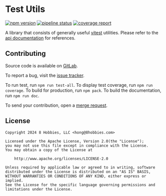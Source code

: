 # Test Utils

[![npm version](https://badge.fury.io/js/@8hobbies%2Ftest-utils.svg)](https://badge.fury.io/js/@8hobbies%2Ftest-utils)
[![pipeline status](https://gitlab.com/8hobbies/test-utils/badges/master/pipeline.svg)](https://gitlab.com/8hobbies/test-utils/-/commits/master)
[![coverage report](https://gitlab.com/8hobbies/test-utils/badges/master/coverage.svg)](https://gitlab.com/8hobbies/test-utils/-/commits/master)

A library that consists of generally useful [vitest][] utilities. Please refer
to the [api documentation][] for references.

## Contributing

Source code is available on [GitLab][source code].

To report a bug, visit the [issue tracker][].

To run test, run `npm run test-all`. To display test coverage, run `npm run
coverage`. To build for production, run `npm pack`. To build the documentation,
run `npm run doc`.

To send your contribution, open a [merge request][].

## License

```text
Copyright 2024 8 Hobbies, LLC <hong@8hobbies.com>

Licensed under the Apache License, Version 2.0(the "License");
you may not use this file except in compliance with the License.
You may obtain a copy of the License at

    http://www.apache.org/licenses/LICENSE-2.0

Unless required by applicable law or agreed to in writing, software
distributed under the License is distributed on an "AS IS" BASIS,
WITHOUT WARRANTIES OR CONDITIONS OF ANY KIND, either express or implied.
See the License for the specific language governing permissions and
limitations under the License.
```

[api documentation]: https://test-utils.8hobbies.com/modules.html
[issue tracker]: https://gitlab.com/8hobbies/test-utils/issues
[merge request]: https://gitlab.com/8hobbies/test-utils/-/merge_requests
[source code]: https://gitlab.com/8hobbies/test-utils
[vitest]: https://vitest.dev/
